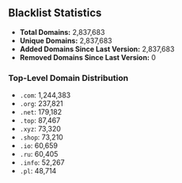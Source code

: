 ## Blacklist Statistics

- **Total Domains:** 2,837,683
- **Unique Domains:** 2,837,683
- **Added Domains Since Last Version:** 2,837,683
- **Removed Domains Since Last Version:** 0

### Top-Level Domain Distribution

-  `.com`: 1,244,383
-  `.org`: 237,821
-  `.net`: 179,182
-  `.top`: 87,467
-  `.xyz`: 73,320
-  `.shop`: 73,210
-  `.io`: 60,659
-  `.ru`: 60,405
-  `.info`: 52,267
-  `.pl`: 48,714
